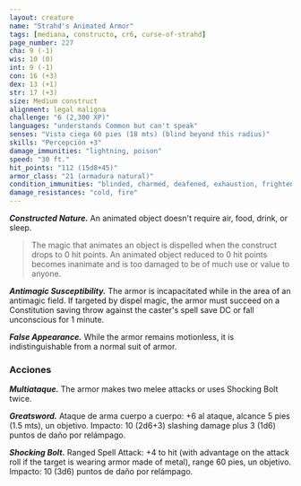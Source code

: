 ```yaml
---
layout: creature
name: "Strahd's Animated Armor"
tags: [mediana, constructo, cr6, curse-of-strahd]
page_number: 227
cha: 9 (-1)
wis: 10 (0)
int: 9 (-1)
con: 16 (+3)
dex: 13 (+1)
str: 17 (+3)
size: Medium construct
alignment: legal maligna
challenge: "6 (2,300 XP)"
languages: "understands Common but can't speak"
senses: "Vista ciega 60 pies (18 mts) (blind beyond this radius)"
skills: "Percepción +3"
damage_immunities: "lightning, poison"
speed: "30 ft."
hit_points: "112 (15d8+45)"
armor_class: "21 (armadura natural)"
condition_immunities: "blinded, charmed, deafened, exhaustion, frightened, paralyzed, petrified, poisoned"
damage_resistances: "cold, fire"
---
```


***Constructed Nature.*** An animated object doesn't require air, food, drink, or sleep.

>The magic that animates an object is dispelled when the construct drops to 0 hit points. An animated object reduced to 0 hit points becomes inanimate and is too damaged to be of much use or value to anyone.

***Antimagic Susceptibility.*** The armor is incapacitated while in the area of an antimagic field. If targeted by dispel magic, the armor must succeed on a Constitution saving throw against the caster's spell save DC or fall unconscious for 1 minute.

***False Appearance.*** While the armor remains motionless, it is indistinguishable from a normal suit of armor.

### Acciones

***Multiataque.*** The armor makes two melee attacks or uses Shocking Bolt twice.

***Greatsword.*** Ataque de arma cuerpo a cuerpo: +6 al ataque, alcance 5 pies (1.5 mts), un objetivo. Impacto: 10 (2d6+3) slashing damage plus 3 (1d6) puntos de daño por relámpago.

***Shocking Bolt.*** Ranged Spell Attack: +4 to hit (with advantage on the attack roll if the target is wearing armor made of metal), range 60 pies, un objetivo. Impacto: 10 (3d6) puntos de daño por relámpago.